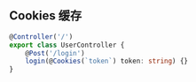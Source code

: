 ## Cookies 缓存

```ts
@Controller('/')
export class UserController {
    @Post('/login')
    login(@Cookies(`token`) token: string) {}
}
```